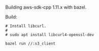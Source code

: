 Building aws-sdk-cpp 1.11.x with bazel.

Build:

```shell
# Install libcurl.
#
# sudo apt install libcurl4-openssl-dev

bazel run //:s3_client
```
